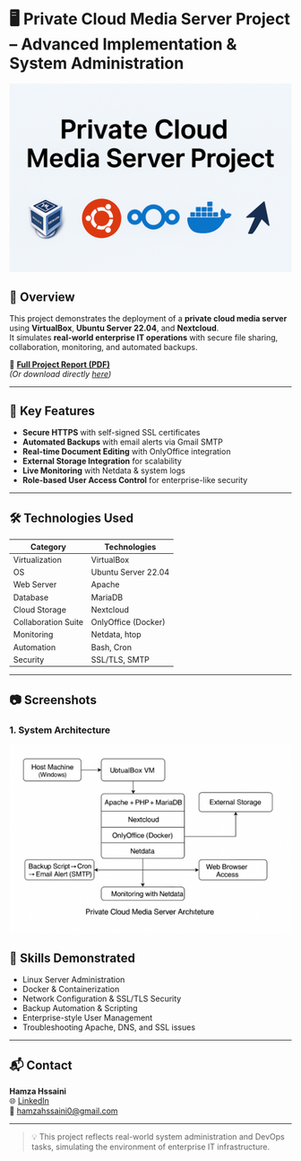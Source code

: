 # 🖥️ Private Cloud Media Server Project – Advanced Implementation & System Administration

![Project Banner](banner.png)

## 📌 Overview
This project demonstrates the deployment of a **private cloud media server** using **VirtualBox**, **Ubuntu Server 22.04**, and **Nextcloud**.  
It simulates **real-world enterprise IT operations** with secure file sharing, collaboration, monitoring, and automated backups.

📄 **[Full Project Report (PDF)](Private%20Cloud%20Media%20Server%20Project%20V1.pdf)**  
*(Or download directly [here](https://github.com/hamzahssaini/private-cloud-media-server/raw/main/Private%20Cloud%20Media%20Server%20Project%20V1.pdf))*

---

## 🚀 Key Features
- **Secure HTTPS** with self-signed SSL certificates
- **Automated Backups** with email alerts via Gmail SMTP
- **Real-time Document Editing** with OnlyOffice integration
- **External Storage Integration** for scalability
- **Live Monitoring** with Netdata & system logs
- **Role-based User Access Control** for enterprise-like security

---

## 🛠️ Technologies Used
| Category              | Technologies |
|-----------------------|--------------|
| Virtualization        | VirtualBox |
| OS                    | Ubuntu Server 22.04 |
| Web Server            | Apache |
| Database              | MariaDB |
| Cloud Storage         | Nextcloud |
| Collaboration Suite   | OnlyOffice (Docker) |
| Monitoring            | Netdata, htop |
| Automation            | Bash, Cron |
| Security              | SSL/TLS, SMTP |

---
## 📷 Screenshots

### 1. System Architecture
![System Architecture](System_Architecture.png)


## 🎯 Skills Demonstrated
- Linux Server Administration
- Docker & Containerization
- Network Configuration & SSL/TLS Security
- Backup Automation & Scripting
- Enterprise-style User Management
- Troubleshooting Apache, DNS, and SSL issues

---

## 📬 Contact
**Hamza Hssaini**  
🌐 [LinkedIn](https://www.linkedin.com/in/hamza-hssaini)  
📧 hamzahssaini0@gmail.com

---

> 💡 This project reflects real-world system administration and DevOps tasks, simulating the environment of enterprise IT infrastructure.
